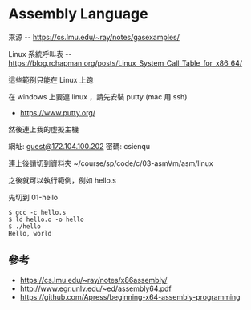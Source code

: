 # Assembly Language

來源 -- https://cs.lmu.edu/~ray/notes/gasexamples/

Linux 系統呼叫表 -- https://blog.rchapman.org/posts/Linux_System_Call_Table_for_x86_64/

這些範例只能在 Linux 上跑

在 windows 上要連 linux ，請先安裝 putty (mac 用 ssh)

* https://www.putty.org/

然後連上我的虛擬主機

網址: guest@172.104.100.202
密碼: csienqu

連上後請切到資料夾 ~/course/sp/code/c/03-asmVm/asm/linux

之後就可以執行範例，例如 hello.s

先切到 01-hello

```
$ gcc -c hello.s
$ ld hello.o -o hello
$ ./hello
Hello, world
```

## 參考


* https://cs.lmu.edu/~ray/notes/x86assembly/
* http://www.egr.unlv.edu/~ed/assembly64.pdf
* https://github.com/Apress/beginning-x64-assembly-programming